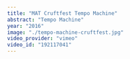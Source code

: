 ```yaml
---
title: "MAT Cruftfest Tempo Machine"
abstract: "Tempo Machine"
year: "2016"
image: "./tempo-machine-cruftfest.jpg"
video_provider: "vimeo"
video_id: "192117041"
---
```

